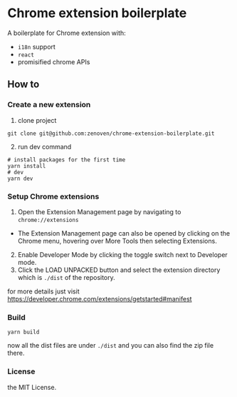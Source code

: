 # Chrome extension boilerplate
A boilerplate for Chrome extension with:
- `i18n` support
- `react`
- promisified chrome APIs

## How to

### Create a new extension
1. clone project

`git clone git@github.com:zenoven/chrome-extension-boilerplate.git`

2. run dev command

```
# install packages for the first time
yarn install
# dev
yarn dev
```

### Setup Chrome extensions

1. Open the Extension Management page by navigating to `chrome://extensions`
  - The Extension Management page can also be opened by clicking on the Chrome menu, hovering over More Tools then selecting Extensions.
2. Enable Developer Mode by clicking the toggle switch next to Developer mode.
3. Click the LOAD UNPACKED button and select the extension directory which is `./dist` of the repository.

for more details just visit https://developer.chrome.com/extensions/getstarted#manifest

### Build
```
yarn build
```
now all the dist files are under `./dist` and you can also find the zip file there.

### License
the MIT License.

